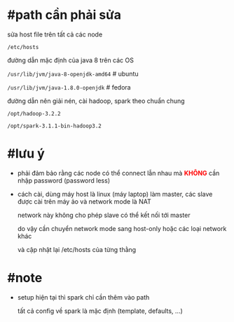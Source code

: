 # #path cần phải sửa

sửa host file trên tất cả các node

`/etc/hosts`

đường dẫn mặc định của java 8 trên các OS
    
`/usr/lib/jvm/java-8-openjdk-amd64` # ubuntu

`/usr/lib/jvm/java-1.8.0-openjdk`   # fedora

đường dẫn nên giải nén, cài hadoop, spark theo chuẩn chung

`/opt/hadoop-3.2.2`

`/opt/spark-3.1.1-bin-hadoop3.2`

# #lưu ý

-   phải đảm bảo rằng các node có thể connect lẫn nhau mà <b style="color: red;">KHÔNG</b> cần nhập password (password less)

-   cách cài, dùng máy host là linux (máy laptop) làm master, các slave được cài trên máy ảo và network mode là NAT

    network này không cho phép slave có thể kết nối tới master
    
    do vậy cần chuyển network mode sang host-only hoặc các loại network khác
    
    và cập nhật lại /etc/hosts của từng thằng

# #note

-   setup hiện tại thì spark chỉ cần thêm vào path

    tất cả config về spark là mặc định (template, defaults, ...)
